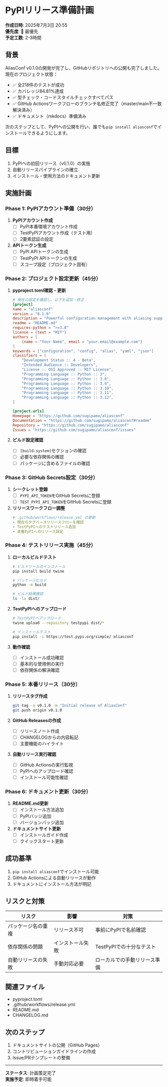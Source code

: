 # PyPIリリース準備計画

**作成日時**: 2025年7月3日 20:55  
**優先度**: 🚨 最優先  
**予定工数**: 2-3時間

## 背景

AliasConf v0.1.0の開発が完了し、GitHubリポジトリへの公開も完了しました。現在のプロジェクト状態：

- ✅ 全218件のテストが成功
- ✅ カバレッジ84.81%達成
- ✅ 型チェック・コードスタイルチェックすべてパス
- ✅ GitHub Actionsワークフローのブランチ名修正完了（master/main不一致解決済み）
- ✅ ドキュメント（mkdocs）準備済み

次のステップとして、PyPIへの公開を行い、誰でも`pip install aliasconf`でインストールできるようにします。

## 目標

1. PyPIへの初回リリース（v0.1.0）の実施
2. 自動リリースパイプラインの確立
3. インストール・使用方法のドキュメント更新

## 実施計画

### Phase 1: PyPIアカウント準備（30分）

1. **PyPIアカウント作成**
   - [ ] PyPI本番環境アカウント作成
   - [ ] TestPyPIアカウント作成（テスト用）
   - [ ] 2要素認証の設定

2. **APIトークン生成**
   - [ ] PyPI APIトークンの生成
   - [ ] TestPyPI APIトークンの生成
   - [ ] スコープ設定（プロジェクト固有）

### Phase 2: プロジェクト設定更新（45分）

1. **pyproject.toml確認・更新**
   ```toml
   # 現在の設定を確認し、以下を追加・修正
   [project]
   name = "aliasconf"
   version = "0.1.0"
   description = "Powerful configuration management with aliasing support"
   readme = "README.md"
   requires-python = ">=3.8"
   license = {text = "MIT"}
   authors = [
       {name = "Your Name", email = "your.email@example.com"}
   ]
   keywords = ["configuration", "config", "alias", "yaml", "json"]
   classifiers = [
       "Development Status :: 4 - Beta",
       "Intended Audience :: Developers",
       "License :: OSI Approved :: MIT License",
       "Programming Language :: Python :: 3",
       "Programming Language :: Python :: 3.8",
       "Programming Language :: Python :: 3.9",
       "Programming Language :: Python :: 3.10",
       "Programming Language :: Python :: 3.11",
       "Programming Language :: Python :: 3.12",
   ]
   
   [project.urls]
   Homepage = "https://github.com/sugipamo/aliasconf"
   Documentation = "https://github.com/sugipamo/aliasconf#readme"
   Repository = "https://github.com/sugipamo/aliasconf"
   Issues = "https://github.com/sugipamo/aliasconf/issues"
   ```

2. **ビルド設定確認**
   - [ ] `[build-system]`セクションの確認
   - [ ] 必要な依存関係の確認
   - [ ] パッケージに含めるファイルの確認

### Phase 3: GitHub Secrets設定（30分）

1. **シークレット登録**
   - [ ] `PYPI_API_TOKEN`をGitHub Secretsに登録
   - [ ] `TEST_PYPI_API_TOKEN`をGitHub Secretsに登録

2. **リリースワークフロー調整**
   ```yaml
   # .github/workflows/release.yml の更新
   - 現在のタグベースリリースフローを確認
   - TestPyPIへのテストリリース追加
   - 本番PyPIへのリリース設定
   ```

### Phase 4: テストリリース実施（45分）

1. **ローカルビルドテスト**
   ```bash
   # ビルドツールのインストール
   pip install build twine
   
   # パッケージビルド
   python -m build
   
   # ビルド結果確認
   ls -la dist/
   ```

2. **TestPyPIへのアップロード**
   ```bash
   # TestPyPIへアップロード
   twine upload --repository testpypi dist/*
   
   # インストールテスト
   pip install -i https://test.pypi.org/simple/ aliasconf
   ```

3. **動作確認**
   - [ ] インストール成功確認
   - [ ] 基本的な使用例の実行
   - [ ] 依存関係の解決確認

### Phase 5: 本番リリース（30分）

1. **リリースタグ作成**
   ```bash
   git tag -a v0.1.0 -m "Initial release of AliasConf"
   git push origin v0.1.0
   ```

2. **GitHub Releasesの作成**
   - [ ] リリースノート作成
   - [ ] CHANGELOGからの内容転記
   - [ ] 主要機能のハイライト

3. **自動リリース実行確認**
   - [ ] GitHub Actionsの実行監視
   - [ ] PyPIへのアップロード確認
   - [ ] インストール可能性確認

### Phase 6: ドキュメント更新（30分）

1. **README.md更新**
   - [ ] インストール方法追加
   - [ ] PyPIバッジ追加
   - [ ] バージョンバッジ追加

2. **ドキュメントサイト更新**
   - [ ] インストールガイド作成
   - [ ] クイックスタート更新

## 成功基準

1. `pip install aliasconf`でインストール可能
2. GitHub Actionsによる自動リリースが動作
3. ドキュメントにインストール方法が明記

## リスクと対策

| リスク | 影響 | 対策 |
|--------|------|------|
| パッケージ名の重複 | リリース不可 | 事前にPyPIで名前確認 |
| 依存関係の問題 | インストール失敗 | TestPyPIでの十分なテスト |
| 自動リリースの失敗 | 手動対応必要 | ローカルでの手動リリース準備 |

## 関連ファイル

- pyproject.toml
- .github/workflows/release.yml
- README.md
- CHANGELOG.md

## 次のステップ

1. ドキュメントサイトの公開（GitHub Pages）
2. コントリビューションガイドラインの作成
3. Issue/PRテンプレートの整備

---

**ステータス**: 計画策定完了  
**実施予定**: 即時着手可能